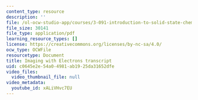 ```yaml
---
content_type: resource
description: ''
file: /ol-ocw-studio-app/courses/3-091-introduction-to-solid-state-chemistry-fall-2018/xALiVHvc7EU_transcript.pdf
file_size: 30141
file_type: application/pdf
learning_resource_types: []
license: https://creativecommons.org/licenses/by-nc-sa/4.0/
ocw_type: OCWFile
resourcetype: Document
title: Imaging with Electrons transcript
uid: c0645e2e-54a0-4981-ab19-25da31652dfe
video_files:
  video_thumbnail_file: null
video_metadata:
  youtube_id: xALiVHvc7EU
---
```

